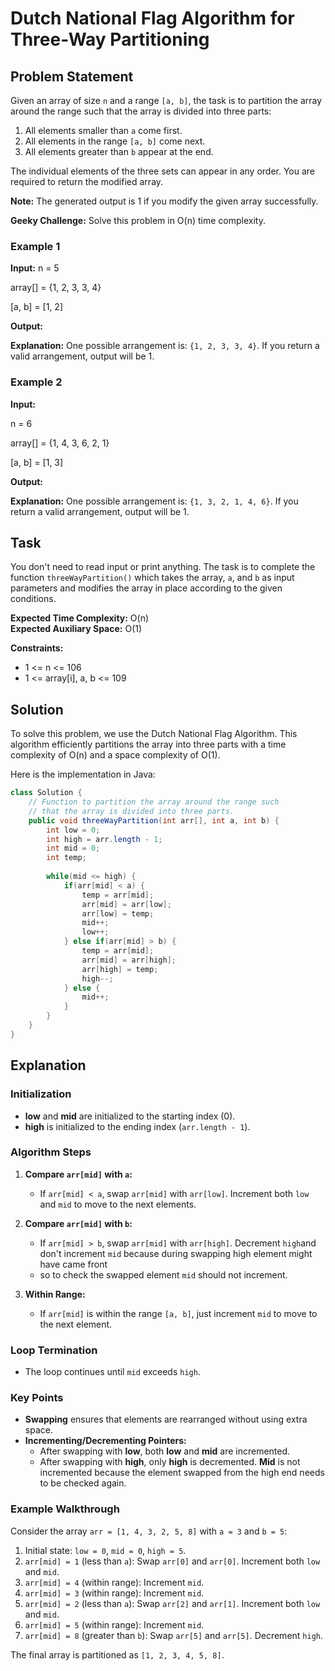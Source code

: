 # Dutch National Flag Algorithm for Three-Way Partitioning

## Problem Statement

Given an array of size `n` and a range `[a, b]`, the task is to partition the array around the range such that the array is divided into three parts:
1. All elements smaller than `a` come first.
2. All elements in the range `[a, b]` come next.
3. All elements greater than `b` appear at the end.

The individual elements of the three sets can appear in any order. You are required to return the modified array.

**Note:** The generated output is 1 if you modify the given array successfully.

**Geeky Challenge:** Solve this problem in O(n) time complexity.

### Example 1

**Input:** 
n = 5

array[] = {1, 2, 3, 3, 4}

[a, b] = [1, 2]

**Output:** 

**Explanation:** 
One possible arrangement is: `{1, 2, 3, 3, 4}`. If you return a valid arrangement, output will be 1.

### Example 2

**Input:** 

n = 6

array[] = {1, 4, 3, 6, 2, 1}

[a, b] = [1, 3]

**Output:** 

**Explanation:** 
One possible arrangement is: `{1, 3, 2, 1, 4, 6}`. If you return a valid arrangement, output will be 1.

## Task

You don't need to read input or print anything. The task is to complete the function `threeWayPartition()` which takes the array, `a`, and `b` as input parameters and modifies the array in place according to the given conditions.

**Expected Time Complexity:** O(n)  
**Expected Auxiliary Space:** O(1)

**Constraints:**
- 1 <= n <= 106
- 1 <= array[i], a, b <= 109

## Solution

To solve this problem, we use the Dutch National Flag Algorithm. This algorithm efficiently partitions the array into three parts with a time complexity of O(n) and a space complexity of O(1).

Here is the implementation in Java:

```java
class Solution {
    // Function to partition the array around the range such 
    // that the array is divided into three parts.
    public void threeWayPartition(int arr[], int a, int b) {
        int low = 0;
        int high = arr.length - 1;
        int mid = 0;
        int temp;
        
        while(mid <= high) {
            if(arr[mid] < a) {
                temp = arr[mid];
                arr[mid] = arr[low];
                arr[low] = temp;
                mid++;
                low++;
            } else if(arr[mid] > b) {
                temp = arr[mid];
                arr[mid] = arr[high];
                arr[high] = temp;
                high--;
            } else {
                mid++;
            }
        }
    }
}
```

## Explanation

### Initialization

- **low** and **mid** are initialized to the starting index (0).
- **high** is initialized to the ending index (`arr.length - 1`).

### Algorithm Steps

1. **Compare `arr[mid]` with `a`:**
   - If `arr[mid] < a`, swap `arr[mid]` with `arr[low]`. Increment both `low` and `mid` to move to the next elements.
   
2. **Compare `arr[mid]` with `b`:**
   - If `arr[mid] > b`, swap `arr[mid]` with `arr[high]`. Decrement `high`and don't increment `mid` because during swapping high element might have came front
   - so to check the swapped element `mid` should not increment.
   
3. **Within Range:**
   - If `arr[mid]` is within the range `[a, b]`, just increment `mid` to move to the next element.

### Loop Termination

- The loop continues until `mid` exceeds `high`.

### Key Points

- **Swapping** ensures that elements are rearranged without using extra space.
- **Incrementing/Decrementing Pointers:**
  - After swapping with **low**, both **low** and **mid** are incremented.
  - After swapping with **high**, only **high** is decremented. **Mid** is not incremented because the element swapped from the high end needs to be checked again.

### Example Walkthrough

Consider the array `arr = [1, 4, 3, 2, 5, 8]` with `a = 3` and `b = 5`:

1. Initial state: `low = 0`, `mid = 0`, `high = 5`.
2. `arr[mid] = 1` (less than `a`): Swap `arr[0]` and `arr[0]`. Increment both `low` and `mid`.
3. `arr[mid] = 4` (within range): Increment `mid`.
4. `arr[mid] = 3` (within range): Increment `mid`.
5. `arr[mid] = 2` (less than `a`): Swap `arr[2]` and `arr[1]`. Increment both `low` and `mid`.
6. `arr[mid] = 5` (within range): Increment `mid`.
7. `arr[mid] = 8` (greater than `b`): Swap `arr[5]` and `arr[5]`. Decrement `high`.

The final array is partitioned as `[1, 2, 3, 4, 5, 8]`.
